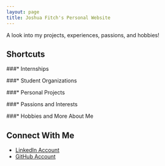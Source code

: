 ```yaml
---
layout: page
title: Joshua Fitch's Personal Website
---
```


A look into my projects, experiences, passions, and hobbies!

## Shortcuts

###* Internships



###* Student Organizations



###* Personal Projects



###* Passions and Interests



###* Hobbies and More About Me



## Connect With Me

* [LinkedIn Account](https://www.linkedin.com/in/joshdfitch/)
* [GitHub Account](https://github.com/Josh-Fitch)
